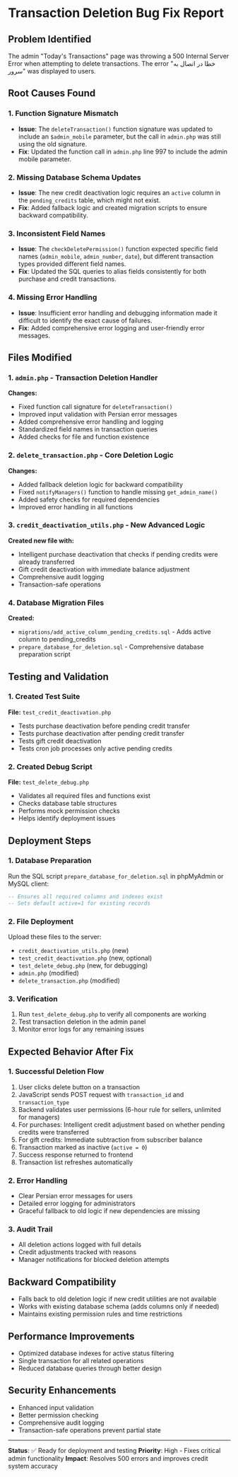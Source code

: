 # Transaction Deletion Bug Fix Report

## Problem Identified
The admin "Today's Transactions" page was throwing a 500 Internal Server Error when attempting to delete transactions. The error "خطا در اتصال به سرور" was displayed to users.

## Root Causes Found

### 1. Function Signature Mismatch
- **Issue**: The `deleteTransaction()` function signature was updated to include an `$admin_mobile` parameter, but the call in `admin.php` was still using the old signature.
- **Fix**: Updated the function call in `admin.php` line 997 to include the admin mobile parameter.

### 2. Missing Database Schema Updates
- **Issue**: The new credit deactivation logic requires an `active` column in the `pending_credits` table, which might not exist.
- **Fix**: Added fallback logic and created migration scripts to ensure backward compatibility.

### 3. Inconsistent Field Names
- **Issue**: The `checkDeletePermission()` function expected specific field names (`admin_mobile`, `admin_number`, `date`), but different transaction types provided different field names.
- **Fix**: Updated the SQL queries to alias fields consistently for both purchase and credit transactions.

### 4. Missing Error Handling
- **Issue**: Insufficient error handling and debugging information made it difficult to identify the exact cause of failures.
- **Fix**: Added comprehensive error logging and user-friendly error messages.

## Files Modified

### 1. `admin.php` - Transaction Deletion Handler
**Changes:**
- Fixed function call signature for `deleteTransaction()`
- Improved input validation with Persian error messages
- Added comprehensive error handling and logging
- Standardized field names in transaction queries
- Added checks for file and function existence

### 2. `delete_transaction.php` - Core Deletion Logic
**Changes:**
- Added fallback deletion logic for backward compatibility
- Fixed `notifyManagers()` function to handle missing `get_admin_name()`
- Added safety checks for required dependencies
- Improved error handling in all functions

### 3. `credit_deactivation_utils.php` - New Advanced Logic
**Created new file with:**
- Intelligent purchase deactivation that checks if pending credits were already transferred
- Gift credit deactivation with immediate balance adjustment
- Comprehensive audit logging
- Transaction-safe operations

### 4. Database Migration Files
**Created:**
- `migrations/add_active_column_pending_credits.sql` - Adds active column to pending_credits
- `prepare_database_for_deletion.sql` - Comprehensive database preparation script

## Testing and Validation

### 1. Created Test Suite
**File:** `test_credit_deactivation.php`
- Tests purchase deactivation before pending credit transfer
- Tests purchase deactivation after pending credit transfer  
- Tests gift credit deactivation
- Tests cron job processes only active pending credits

### 2. Created Debug Script
**File:** `test_delete_debug.php`
- Validates all required files and functions exist
- Checks database table structures
- Performs mock permission checks
- Helps identify deployment issues

## Deployment Steps

### 1. Database Preparation
Run the SQL script `prepare_database_for_deletion.sql` in phpMyAdmin or MySQL client:
```sql
-- Ensures all required columns and indexes exist
-- Sets default active=1 for existing records
```

### 2. File Deployment
Upload these files to the server:
- `credit_deactivation_utils.php` (new)
- `test_credit_deactivation.php` (new, optional)
- `test_delete_debug.php` (new, for debugging)
- `admin.php` (modified)
- `delete_transaction.php` (modified)

### 3. Verification
1. Run `test_delete_debug.php` to verify all components are working
2. Test transaction deletion in the admin panel
3. Monitor error logs for any remaining issues

## Expected Behavior After Fix

### 1. Successful Deletion Flow
1. User clicks delete button on a transaction
2. JavaScript sends POST request with `transaction_id` and `transaction_type`
3. Backend validates user permissions (6-hour rule for sellers, unlimited for managers)
4. For purchases: Intelligent credit adjustment based on whether pending credits were transferred
5. For gift credits: Immediate subtraction from subscriber balance
6. Transaction marked as inactive (`active = 0`)
7. Success response returned to frontend
8. Transaction list refreshes automatically

### 2. Error Handling
- Clear Persian error messages for users
- Detailed error logging for administrators
- Graceful fallback to old logic if new dependencies are missing

### 3. Audit Trail
- All deletion actions logged with full details
- Credit adjustments tracked with reasons
- Manager notifications for blocked deletion attempts

## Backward Compatibility
- Falls back to old deletion logic if new credit utilities are not available
- Works with existing database schema (adds columns only if needed)
- Maintains existing permission rules and time restrictions

## Performance Improvements
- Optimized database indexes for active status filtering
- Single transaction for all related operations
- Reduced database queries through better design

## Security Enhancements
- Enhanced input validation
- Better permission checking
- Comprehensive audit logging
- Transaction-safe operations prevent partial state

---

**Status**: ✅ Ready for deployment and testing
**Priority**: High - Fixes critical admin functionality
**Impact**: Resolves 500 errors and improves credit system accuracy